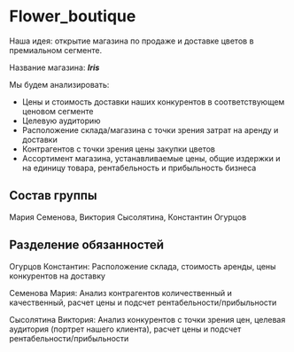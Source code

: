 # Flower_boutique
Наша идея: открытие магазина по продаже и доставке цветов в премиальном сегменте. 

Название магазина: ***Iris*** 

Мы будем анализировать: 
- Цены и стоимость доставки наших конкурентов в соответствующем  ценовом сегменте
- Целевую аудиторию
- Расположение склада/магазина с точки зрения затрат на аренду и доставки
- Контрагентов с точки зрения цены закупки цветов
- Ассортимент магазина, устанавливаемые цены, общие издержки и на единицу товара, рентабельность и прибыльность бизнеса

## Состав группы
Мария Семенова, Виктория Сысолятина, Константин Огурцов

## Разделение обязанностей
Огурцов Константин: Расположение склада, стоимость аренды, цены конкурентов на доставку

Семенова Мария: Анализ контрагентов количественный и качественный, расчет цены и подсчет рентабельности/прибыльности

Сысолятина Виктория: Анализ конкурентов с точки зрения цен, целевая аудитория (портрет нашего клиента), расчет цены и подсчет рентабельности/прибыльности
